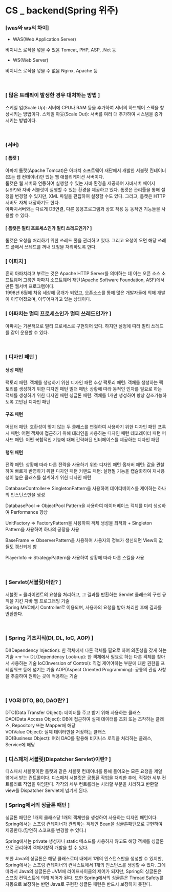 # CS _ backend(Spring 위주)

### [was와 ws의 차이]

- WAS(Web Application Server)

비지니스 로직을 넣을 수 있음
Tomcat, PHP, ASP, .Net 등

- WS(Web Server)

비지니스 로직을 넣을 수 없음
Nginx, Apache 등

<br>

### [ 많은 트래픽이 발생한 경우 대처하는 방법 ]

스케일 업(Scale Up): 서버에 CPU나 RAM 등을 추가하여 서버의 하드웨어 스펙을 향상시키는 방법이다.
스케일 아웃(Scale Out): 서버를 여러 대 추가하여 시스템을 증가시키는 방법이다.

<br>

### (서버)

#### [ 톰캣 ]
아파치 톰캣(Apache Tomcat)은 아파치 소프트웨어 재단에서 개발한 서블릿 컨테이너(또는 웹 컨테이너)만 있는 웹 애플리케이션 서버이다.<br>
톰캣은 웹 서버와 연동하여 실행할 수 있는 자바 환경을 제공하여 자바서버 페이지(JSP)와 자바 서블릿이 실행할 수 있는 환경을 제공하고 있다. 톰캣은 관리툴을 통해 설정을 변경할 수 있지만, XML 파일을 편집하여 설정할 수도 있다. 그리고, 톰캣은 HTTP 서버도 자체 내장하기도 한다.<br>
아파치서버와는 다르게 DB연결, 다른 응용프로그램과 상호 작용 등 동적인 기능들을
사용할 수 있다.

#### [ 톰캣은 멀티 프로세스인가 멀티 쓰레드인가? ]
톰캣은 요청을 처리하기 위한 쓰레드 풀을 관리하고 있다. 그리고 요청이 오면 해당 쓰레드 풀에서 쓰레드를 꺼내 요청을 처리하도록 한다.

### [ 아파치 ]
흔히 아파치라고 부르는 것은 Apache HTTP Server를 의미하는 데
이는 오픈 소스 소프트웨어 그룹인 아파치 소프트웨어 재단(Apache Software Foundation, ASF)에서 만든 웹서버 프로그램이다. <br>
1998년 6월에 처음 세상에 공개가 되었고,
오픈소스를 통해 많은 개발자들에 의해 개발이 이루어졌으며, 이루어져가고 있는 상태이다.

### [ 아파치는 멀티 프로세스인가 멀티 쓰레드인가? ]
아파치는 기본적으로 멀티 프로세스로 구현되어 있다. 하지만 설정에 따라 멀티 쓰레드를 같이 운용할 수 있다.

<br>

### [ 디자인 패턴 ]

#### 생성 패턴
팩토리 패턴: 객체를 생성하기 위한 디자인 패턴
추상 팩토리 패턴: 객체를 생성하는 팩토리를 생성하기 위한 디자인 패턴
빌더 패턴: 상황에 따라 동적인 인자를 필요로 하는 객체를 생성하기 위한 디자인 패턴
싱글톤 패턴: 객체를 1개만 생성하여 항상 참조가능하도록 고안된 디자인 패턴

#### 구조 패턴
어댑터 패턴: 호환성이 맞지 않는 두 클래스를 연결하여 사용하기 위한 디자인 패턴
프록시 패턴: 어떤 객체에 접근하기 위해 대리인을 사용하는 디자인 패턴
데코레이터 패턴
퍼사드 패턴: 어떤 복합적인 기능에 대해 간략화된 인터페이스를 제공하는 디자인 패턴

#### 행위 패턴
전략 패턴: 상황에 따라 다른 전략을 사용하기 위한 디자인 패턴
옵저버 패턴: 값을 관찰하여 빠르게 반영하기 위한 디자인 패턴
커맨드 패턴: 실행될 기능을 캡슐화하여 재사용성이 높은 클래스를 설계하기 위한 디자인 패턴

DatabaseController=> SingletonPattern을 사용하여 데이터베이스를 제어하는 하나의 인스턴스만을 생성 <br>

DatabasePool => ObjectPool Pattern을 사용하여 데이터베이스 객체를 미리 생성하여 Performance 향상 <br>

UnitFactory => FactoryPattern을 사용하여 객체 생성을 최적화 + Singleton Pattern을 사용하여 하나의 공장을 사용 <br>

BaseFrame => ObserverPattern을 사용하여 사용자의 정보가 생신되면 View의 값들도 갱신되게 함 <br>

PlayerInfo => StrategyPattern을 사용하여 상황에 따라 다른 스킬을 사용 <br>

<br>

### [ Servlet(서블릿)이란? ]
서블릿 = 클라이언트의 요청을 처리하고, 그 결과를 반환하는 Servlet 클래스의 구현 규칙을 지킨 자바 웹 프로그래밍 기술  <br>
Spring MVC에서 Controller로 이용되며, 사용자의 요청을 받아 처리한 후에 결과를 반환한다.

<br>

### [ Spring 기초지식(DI, DL, IoC, AOP) ]
DI(Dependency Injection): 한 객체에서 다른 객체를 필요로 하여 의존성을 갖게 하는 기술 <ㅠㄱ>
DL(Dependency Look-up): 한 객체에서 필요로 하는 다른 객체를 찾아서 사용하는 기술
IoC(Inversion of Control): 직접 제어야하는 부분에 대한 권한을 프레임워크 등에 넘기는 기술
AOP(Aspect Oriented Programming): 공통의 관심 사항을 추출하여 원하는 곳에 적용하는 기술

<br>

### [ VO와 DTO, BO, DAO란? ]
DTO(Data Transfer Object): 데이터를 주고 받기 위해 사용하는 클래스 <br>
DAO(Data Access Object): DB에 접근하여 실제 데이터를 조회 또는 조작하는 클래스, Repository 또는 Mapper에 해당 <br>
VO(Value Object): 실제 데이터만을 저장하는 클래스 <br>
BO(Business Object): 여러 DAO를 활용해 비지니스 로직을 처리하는 클래스, Service에 해당 <br>

### [ 디스패처 서블릿(Dispatcher Servlet)이란? ]
디스패처 서블릿이란 톰캣과 같은 서블릿 컨테이너를 통해 들어오는 모든 요청을 제일 앞에서 받는 컨트롤이다. 디스패처 서블릿은 공통된 작업을 처리한 후에, 적절한 세부 컨트롤러로 작업을 위임한다. 각각의 세부 컨트롤러는 처리할 부분을 처리하고 반환할 view를 Dispatcher Servlet에 넘기게 된다.

### [ Spring에서의 싱글톤 패턴 ]
싱글톤 패턴은 1개의 클래스당 1개의 객체만을 생성하여 사용하는 디자인 패턴이다. Spring에서는 스프링 컨테이너가 관리하는 객체인 Bean을 싱글톤패턴으로 구현하여 제공한다.(당연히 스코프를 변경할 수 있다.)

Spring에서는 private 생성자나 static 메소드를 사용하지 않고도 해당 객체를 싱글톤으로 관리하여 객체지향적 개발을 할 수 있다.

또한 Java의 싱글톤은 해당 클래스로더 내에서 1개의 인스턴스만을 생성할 수 있지만, Spring에서는 스프링 컨테이너의 컨텍스트에서 1개의 인스턴스를 생성할 수 있다. 그에 따라서 Java의 싱글톤은 JVM에 라이프사이클의 제어가 되지만, Spring의 싱글톤은 스프링 컨텍스트에 의해 제어가 된다. 또한 Spring에서의 싱글톤은 Thread Safety를 자동으로 보장하는 반면 Java로 구현한 싱글톤 패턴은 반드시 보장하지 못한다.
